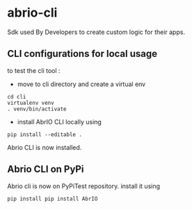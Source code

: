 # abrio-cli
  Sdk used By Developers to create custom logic for their apps.


## CLI configurations for local usage 
  to test the cli tool :

  + move to cli directory and create a virtual env
  ```
  cd cli
  virtualenv venv
  . venv/bin/activate
  ```

  + install AbrIO CLI locally using
  ```
  pip install --editable .
  ```

  Abrio CLI is now installed. 
  
## Abrio CLI on PyPi 
  Abrio cli is now on PyPiTest repository. install it using
   
  ```
  pip install pip install AbrIO
  ```
